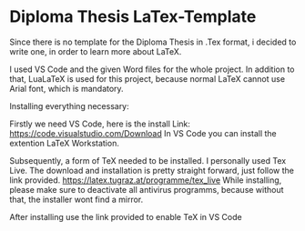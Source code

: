 # Diploma Thesis LaTex-Template

Since there is no template for the Diploma Thesis in .Tex format, i decided to write one, in order to learn more about LaTeX.

I used VS Code and the given Word files for the whole project. In addition to that, LuaLaTeX is used for this project, because normal LaTeX cannot use Arial font, which is mandatory.

Installing everything necessary:

Firstly we need VS Code, here is the install Link: https://code.visualstudio.com/Download
In VS Code you can install the extention LaTeX Workstation.

Subsequently, a form of TeX needed to be installed. I personally used Tex Live. The download and installation is pretty straight forward, just follow the link provided.
https://latex.tugraz.at/programme/tex_live While installing, please make sure to deactivate all antivirus programms, because without that, the installer wont find a mirror.

After installing use the link provided to enable TeX in VS Code

